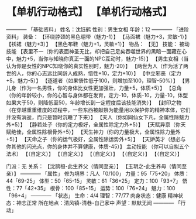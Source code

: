 # 【单机行动格式】 【单机行动格式】
————
「基础资料」
姓名：沈钰鹤
性别：男生女相
年龄：12
————
「进阶资料」
装备：
【环绕脖颈的黑色绷带（魅力-1）】
【马面裙（魅力+3，灵敏-1）】
【袄裙（魅力+3）】
【黑色布鞋（魅力+1，灵敏+1）】
物品：
【无】
技能：
被动技能
【表里不一（你的表面神圣无比，却把自己足矣吞噬世界的黑暗一面藏在心中，魅力+5，当你与知晓你真正一面的NPC互动时，魅力-15）】
【男生女相（当认为你是女性的NPC知晓你的真实性别时，魅力-20）】
【两世为人（作为活了两世的人，你的心志远比同龄人成熟，悟性+10，定力+10）】
【中立邪恶（定力+5，魅力-5）】
【逐道者（如果悟性低于100，则增加至100，理智-50%）】
【男儿身（作为一名男性，你的身体比女性更加强壮，力量+5，体质+5）】
【总角（你的年龄较小，你的心智与身体都在发育，定力-10，体质-10，力量-10，体型如果大于50，则降低至50，年龄增长到一定程度后该技能消失）】
【封印之物（在穿越重重维度的过程中，一些东西被献祭为能量用以保护你的精神本体，它们并没有消逝，而只是暂时沉睡了下来）】
【天人（你如同仙女下凡，全属性除魅力外+5）】
【静若处子（你的定力极好，全属性除定力外+5）】
【天赋异禀（你天赋绝佳，全属性除根骨外+5）】
【天生神力（你的力量极大，全属性除力量外+5）】
【天命之子（你的运气极好，全属性除运势外+5）】
【天妒英才（想必与你其他的闪光点，你的身体并不算健康，体质-45）】
主动技能
（你可以自拟五个法术）
【（自定义）】
【（自定义）】
【（自定义）】
【（自定义）】
【（自定义）】

门派：无
关系：
【沈鹊桓-此生养父（情同至亲）】
【玉玥之-此生养母（情同至亲）】
————
「属性」
修为境界：凡人「0/100」
力量：95「75+20」
体质：44「69-25」
体型：50「65-15」
灵敏：61「36+25」
定力：100「93+7」
悟性：77「42+35」
根骨：100「85+15」
运势：100「76+24」
魅力：100「96+4」
————
「状态」
生命：4/4
理智：77/77
肉身状态：健康
精神状态：神志正常
所在地点：清风镇-清巷-自己家中
声望：默默无闻
————
「行动」